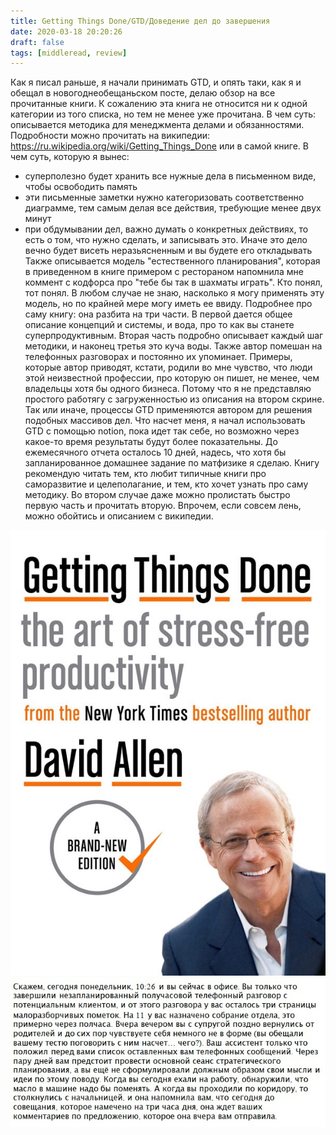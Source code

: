 ```yaml
---
title: Getting Things Done/GTD/Доведение дел до завершения
date: 2020-03-18 20:20:26
draft: false
tags: [middleread, review]
---
```


Как я писал раньше, я начали принимать GTD, и опять таки, как я и обещал в новогоднеобещаньском посте, делаю обзор на все прочитанные книги. К сожалению эта книга не относится ни к одной категории из того списка, но тем не менее уже прочитана.
В чем суть: описывается методика для менеджмента делами и обязанностями. Подробности можно прочитать на википедии: https://ru.wikipedia.org/wiki/Getting_Things_Done или в самой книге. В чем суть, которую я вынес:
- суперполезно будет хранить все нужные дела в письменном виде, чтобы освободить память
- эти письменные заметки нужно категоризовать соответственно диаграмме, тем самым делая все действия, требующие менее двух минут
- при обдумывании дел, важно думать о конкретных действиях, то есть о том, что нужно сделать, и записывать это. Иначе это дело вечно будет висеть неразьясненным и вы будете его откладывать
Также описывается модель "естественного планирования", которая в приведенном в книге примером с рестораном напомнила мне коммент с кодфорса про "тебе бы так в шахматы играть". Кто понял, тот понял. В любом случае не знаю, насколько я могу применять эту модель, но по крайней мере могу иметь ее ввиду. Подробнее про саму книгу: она разбита на три части. В первой дается общее описание концепций и системы, и вода, про то как вы станете суперпродуктивным. Вторая часть подробно описывает каждый шаг методики, и наконец третья это куча воды. Также автор помешан на телефонных разговорах и постоянно их упоминает. Примеры, которые автор приводят, кстати, родили во мне чувство, что люди этой неизвестной профессии, про которую он пишет, не менее, чем владельцы хотя бы одного бизнеса. Потому что я не представляю простого работягу с загруженностью из описания на втором скрине. Так или иначе, процессы GTD применяются автором для решения подобных массивов дел.
Что насчет меня, я начал использовать GTD с помощью notion, пока идет так себе, но возможно через какое-то время результаты будут более показательны. До ежемесячного отчета осталось 10 дней, надесь, что хотя бы запланированное домашнее задание по матфизике я сделаю.
Книгу рекомендую читать тем, кто любит типичные книги про саморазвитие и целеполагание, и тем, кто хочет узнать про саму методику. Во втором случае даже можно пролистать быстро первую часть и прочитать вторую. Впрочем, если совсем лень, можно обойтись и описанием с википедии.

![](/img/vk/jaeBoysNfWY.jpg)
![](/img/vk/LfzMMmUbtNA.jpg)

